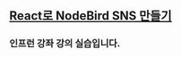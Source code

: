 ## <a href="https://www.inflearn.com/course/%EB%85%B8%EB%93%9C%EB%B2%84%EB%93%9C-%EB%A6%AC%EC%95%A1%ED%8A%B8-%EB%A6%AC%EB%89%B4%EC%96%BC#" > React로 NodeBird SNS 만들기</a>

### 인프런 강좌 강의 실습입니다.
